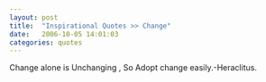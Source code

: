 ```yaml
---
layout: post
title:  "Inspirational Quotes >> Change"
date:   2006-10-05 14:01:03
categories: quotes
---
```


Change alone is Unchanging , So Adopt change easily.-Heraclitus.